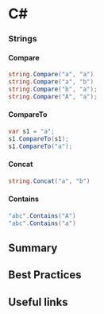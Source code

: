 # C#

### Strings

#### Compare
```csharp
string.Compare("a", "a")
string.Compare("a", "b")
string.Compare("b", "a");
string.Compare("A", "a");
```
#### CompareTo
```csharp
var s1 = "a";               
s1.CompareTo(s1);
s1.CompareTo("a");
```
#### Concat
```csharp
string.Concat("a", "b")
```
#### Contains
```csharp
"abc".Contains("A")
"abc".Contains("a")
```

## Summary

## Best Practices

## Useful links
